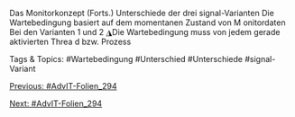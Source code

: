 Das Monitorkonzept (Forts.)
Unterschiede der drei signal-Varianten
Die Wartebedingung basiert auf dem momentanen Zustand von M onitordaten
Bei den Varianten 1 und 2
◮Die Wartebedingung muss von jedem gerade aktivierten Threa d bzw. Prozess

   Tags & Topics:
   #Wartebedingung
   #Unterschied
   #Unterschiede
   #signal-Variant

[Previous: #AdvIT-Folien_294](AdvIT-Folien_294.md)

[Next: #AdvIT-Folien_294](AdvIT-Folien_294.md)